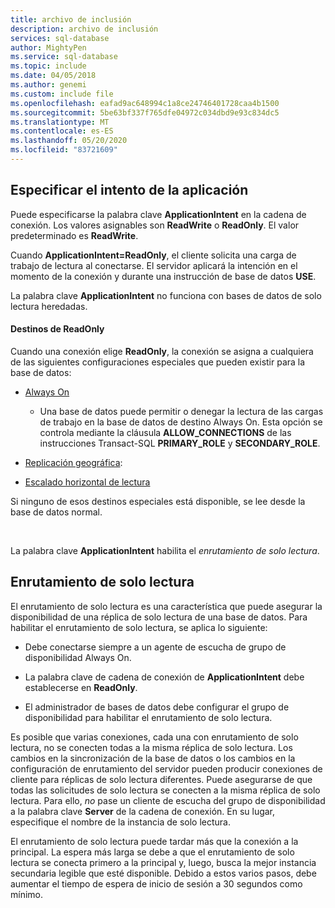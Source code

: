 ```yaml
---
title: archivo de inclusión
description: archivo de inclusión
services: sql-database
author: MightyPen
ms.service: sql-database
ms.topic: include
ms.date: 04/05/2018
ms.author: genemi
ms.custom: include file
ms.openlocfilehash: eafad9ac648994c1a8ce24746401728caa4b1500
ms.sourcegitcommit: 5be63bf337f765dfe04972c034dbd9e93c834dc5
ms.translationtype: MT
ms.contentlocale: es-ES
ms.lasthandoff: 05/20/2020
ms.locfileid: "83721609"
---
```

## <a name="specifying-application-intent"></a>Especificar el intento de la aplicación

Puede especificarse la palabra clave **ApplicationIntent** en la cadena de conexión. Los valores asignables son **ReadWrite** o **ReadOnly**. El valor predeterminado es **ReadWrite**.

Cuando **ApplicationIntent=ReadOnly**, el cliente solicita una carga de trabajo de lectura al conectarse. El servidor aplicará la intención en el momento de la conexión y durante una instrucción de base de datos **USE**.

La palabra clave **ApplicationIntent** no funciona con bases de datos de solo lectura heredadas.  


#### <a name="targets-of-readonly"></a>Destinos de ReadOnly

Cuando una conexión elige **ReadOnly**, la conexión se asigna a cualquiera de las siguientes configuraciones especiales que pueden existir para la base de datos:

- [Always On](~/database-engine/availability-groups/windows/overview-of-always-on-availability-groups-sql-server.md)
    - Una base de datos puede permitir o denegar la lectura de las cargas de trabajo en la base de datos de destino Always On. Esta opción se controla mediante la cláusula **ALLOW_CONNECTIONS** de las instrucciones Transact-SQL **PRIMARY_ROLE** y **SECONDARY_ROLE**.

- [Replicación geográfica](https://docs.microsoft.com/azure/sql-database/sql-database-geo-replication-overview):

- [Escalado horizontal de lectura](https://docs.microsoft.com/azure/sql-database/sql-database-read-scale-out)

Si ninguno de esos destinos especiales está disponible, se lee desde la base de datos normal.

&nbsp;

La palabra clave **ApplicationIntent** habilita el *enrutamiento de solo lectura*.


## <a name="read-only-routing"></a>Enrutamiento de solo lectura

El enrutamiento de solo lectura es una característica que puede asegurar la disponibilidad de una réplica de solo lectura de una base de datos. Para habilitar el enrutamiento de solo lectura, se aplica lo siguiente:

- Debe conectarse siempre a un agente de escucha de grupo de disponibilidad Always On.

- La palabra clave de cadena de conexión de **ApplicationIntent** debe establecerse en **ReadOnly**.

- El administrador de bases de datos debe configurar el grupo de disponibilidad para habilitar el enrutamiento de solo lectura.

Es posible que varias conexiones, cada una con enrutamiento de solo lectura, no se conecten todas a la misma réplica de solo lectura. Los cambios en la sincronización de la base de datos o los cambios en la configuración de enrutamiento del servidor pueden producir conexiones de cliente para réplicas de solo lectura diferentes. Puede asegurarse de que todas las solicitudes de solo lectura se conecten a la misma réplica de solo lectura. Para ello, *no* pase un cliente de escucha del grupo de disponibilidad a la palabra clave **Server** de la cadena de conexión. En su lugar, especifique el nombre de la instancia de solo lectura.

El enrutamiento de solo lectura puede tardar más que la conexión a la principal. La espera más larga se debe a que el enrutamiento de solo lectura se conecta primero a la principal y, luego, busca la mejor instancia secundaria legible que esté disponible. Debido a estos varios pasos, debe aumentar el tiempo de espera de inicio de sesión a 30 segundos como mínimo.

